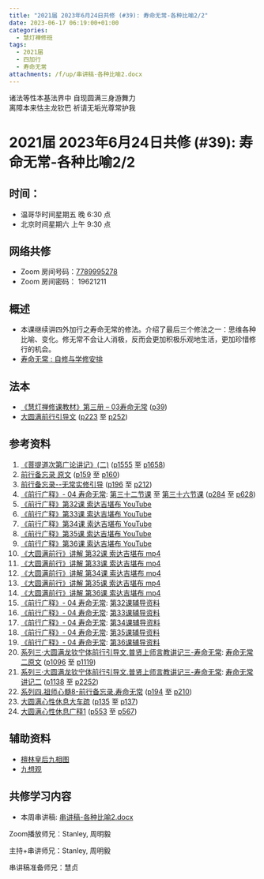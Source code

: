 ```yaml
---
title: "2021届 2023年6月24日共修 (#39): 寿命无常-各种比喻2/2"
date: 2023-06-17 06:19:00+01:00
categories:
  - 慧灯禅修班
tags:
  - 2021届
  - 四加行
  - 寿命无常
attachments: /f/up/串讲稿-各种比喻2.docx
---
```

<!--StartFragment-->

诸法等性本基法界中 自现圆满三身游舞力\
离障本来怙主龙钦巴 祈请无垢光尊常护我

# 2021届 2023年6月24日共修 (#39): 寿命无常-各种比喻2/2

<!--EndFragment-->

## 时间：

* 温哥华时间星期五 晚 6:30 点
* 北京时间星期六 上午 9:30 点

## 网络共修

* Zoom 房间号码：[7789995278](https://us02web.zoom.us/j/7789995278?pwd=VjZmbWJFY2k2K0E5RVB2cTNIQmhqUT09)
* Zoom 房间密码： 19621211

## 概述

* 本课继续讲四外加行之寿命无常的修法。介绍了最后三个修法之一：思维各种比喻、变化。修无常不会让人消极，反而会更加积极乐观地生活，更加珍惜修行的机会。
* [寿命无常 : 自修与学修安排](https://fohuifayu.com/index.php/huideng-jiangtang/chanxiuke/zen-03/8653-zen03-smwc?title=)

## 法本

* [《慧灯禅修课教材》第三册 – 03寿命无常](https://huidengchanxiu.net/books/b3/3-03) ([p39](https://huidengchanxiu.net/books/b3/3-03/#p39))
* [大圆满前行引导文](https://huidengchanxiu.net/books/dymqx) ([p223](https://huidengchanxiu.net/books/dymqx#p223) 至 [p252](https://huidengchanxiu.net/books/dymqx#p252))

## 参考资料

1. [《菩提道次第广论讲记》(二)](https://huidengchanxiu.net/refs/ptdcdgl/2) ([p1555](https://huidengchanxiu.net/refs/ptdcdgl/2/#p1555) 至 [p1658](https://huidengchanxiu.net/refs/ptdcdgl/2#p1658))
2. [前行备忘录 原文](https://huidengchanxiu.net/refs/qxbwl/) ([p159](https://huidengchanxiu.net/refs/qxbwl/#p159) 至 [p160](https://huidengchanxiu.net/refs/qxbwl/#p160))
3. [前行备忘录--无常实修引导](https://huidengchanxiu.net/refs/qxbwl/qxxl4-02wc)  ([p196](https://huidengchanxiu.net/refs/qxbwl/qxxl4-02wc#p196) 至 [p212](https://huidengchanxiu.net/refs/qxbwl/qxxl4-02wc#p212))
4. [《前行广释》- 04 寿命无常](https://huidengchanxiu.net/refs/qxgs/qxgs-04wc): [第三十二节课](https://huidengchanxiu.net/refs/qxgs/qxgs-04wc/#%E7%AC%AC%E4%B8%89%E5%8D%81%E4%BA%8C%E8%8A%82%E8%AF%BE) 至 [第三十六节课](https://huidengchanxiu.net/refs/qxgs/qxgs-04wc/#%E7%AC%AC%E4%B8%89%E5%8D%81%E5%85%AD%E8%8A%82%E8%AF%BE) ([p284](https://huidengchanxiu.net/refs/qxgs/qxgs-04wc#p284) 至 [p628](https://huidengchanxiu.net/refs/qxgs/qxgs-04wc/#p628))
5. [《前行广释》第32课 索达吉堪布 YouTube](https://www.youtube.com/watch?v=0N0tVlbxjjs&list=PLAnEIprIVklfWTKX6X1gI9eR_phiB8B4b&index=34)
6. [《前行广释》第33课 索达吉堪布 YouTube](https://www.youtube.com/watch?v=atg8VlhjTCA&list=PLHUvfASP8Aiy5nWhT5AqWKEvIsYJpDC1h&index=5)
7. [《前行广释》第34课 索达吉堪布 YouTube](https://www.youtube.com/watch?v=J54sDw7M9ls&list=PLAnEIprIVklfWTKX6X1gI9eR_phiB8B4b&index=35)
8. [《前行广释》第35课 索达吉堪布 YouTube](https://www.youtube.com/watch?v=3jPfZdjYeIg&list=PLAnEIprIVklfWTKX6X1gI9eR_phiB8B4b&index=36)
9. [《前行广释》第36课 索达吉堪布 YouTube](https://www.youtube.com/watch?v=zmA4mFkskdo&list=PLAnEIprIVklfWTKX6X1gI9eR_phiB8B4b&index=37)
10. [《大圆满前行》讲解 第32课 索达吉堪布 mp4](https://s3.ap-northeast-1.wasabisys.com/hdcx/jmy/007-%E5%A4%A7%E5%9C%86%E6%BB%A1%E5%89%8D%E8%A1%8C%E5%B9%BF%E9%87%8A/007-%E5%89%8D%E8%A1%8C%E5%B9%BF%E9%87%8A%E8%A7%86%E9%A2%91/%e3%80%8a%e5%a4%a7%e5%9c%86%e6%bb%a1%e5%89%8d%e8%a1%8c%e3%80%8b%e8%ae%b2%e8%a7%a3%e7%ac%ac32%e8%af%be.mp4)
11. [《大圆满前行》讲解 第33课 索达吉堪布 mp4](https://s3.ap-northeast-1.wasabisys.com/hdcx/jmy/007-%E5%A4%A7%E5%9C%86%E6%BB%A1%E5%89%8D%E8%A1%8C%E5%B9%BF%E9%87%8A/007-%E5%89%8D%E8%A1%8C%E5%B9%BF%E9%87%8A%E8%A7%86%E9%A2%91/%e3%80%8a%e5%a4%a7%e5%9c%86%e6%bb%a1%e5%89%8d%e8%a1%8c%e3%80%8b%e8%ae%b2%e8%a7%a3%e7%ac%ac33%e8%af%be.mp4)
12. [《大圆满前行》讲解 第34课 索达吉堪布 mp4](https://s3.ap-northeast-1.wasabisys.com/hdcx/jmy/007-%E5%A4%A7%E5%9C%86%E6%BB%A1%E5%89%8D%E8%A1%8C%E5%B9%BF%E9%87%8A/007-%E5%89%8D%E8%A1%8C%E5%B9%BF%E9%87%8A%E8%A7%86%E9%A2%91/%e3%80%8a%e5%a4%a7%e5%9c%86%e6%bb%a1%e5%89%8d%e8%a1%8c%e3%80%8b%e8%ae%b2%e8%a7%a3%e7%ac%ac34%e8%af%be.mp4)
13. [《大圆满前行》讲解 第35课 索达吉堪布 mp4](https://s3.ap-northeast-1.wasabisys.com/hdcx/jmy/007-%E5%A4%A7%E5%9C%86%E6%BB%A1%E5%89%8D%E8%A1%8C%E5%B9%BF%E9%87%8A/007-%E5%89%8D%E8%A1%8C%E5%B9%BF%E9%87%8A%E8%A7%86%E9%A2%91/%e3%80%8a%e5%a4%a7%e5%9c%86%e6%bb%a1%e5%89%8d%e8%a1%8c%e3%80%8b%e8%ae%b2%e8%a7%a3%e7%ac%ac35%e8%af%be.mp4)
14. [《大圆满前行》讲解 第36课 索达吉堪布 mp4](https://s3.ap-northeast-1.wasabisys.com/hdcx/jmy/007-%E5%A4%A7%E5%9C%86%E6%BB%A1%E5%89%8D%E8%A1%8C%E5%B9%BF%E9%87%8A/007-%E5%89%8D%E8%A1%8C%E5%B9%BF%E9%87%8A%E8%A7%86%E9%A2%91/%e3%80%8a%e5%a4%a7%e5%9c%86%e6%bb%a1%e5%89%8d%e8%a1%8c%e3%80%8b%e8%ae%b2%e8%a7%a3%e7%ac%ac36%e8%af%be.mp4)
15. [《前行广释》- 04 寿命无常](https://huidengchanxiu.net/refs/qxgs/fudao/qxgsfd-04wc): [第32课辅导资料](https://huidengchanxiu.net/refs/qxgs/fudao/qxgsfd-04wc/#%E5%89%8D%E8%A1%8C%E5%B9%BF%E9%87%8A%E7%AC%AC32%E8%AF%BE%E8%BE%85%E5%AF%BC%E8%B5%84%E6%96%99)
16. [《前行广释》- 04 寿命无常](https://huidengchanxiu.net/refs/qxgs/fudao/qxgsfd-04wc): [第33课辅导资料](https://huidengchanxiu.net/refs/qxgs/fudao/qxgsfd-04wc/#%E5%89%8D%E8%A1%8C%E5%B9%BF%E9%87%8A%E7%AC%AC33%E8%AF%BE%E8%BE%85%E5%AF%BC%E8%B5%84%E6%96%99)
17. [《前行广释》- 04 寿命无常](https://huidengchanxiu.net/refs/qxgs/fudao/qxgsfd-04wc): [第34课辅导资料](https://huidengchanxiu.net/refs/qxgs/fudao/qxgsfd-04wc/#%E5%89%8D%E8%A1%8C%E5%B9%BF%E9%87%8A%E7%AC%AC34%E8%AF%BE%E8%BE%85%E5%AF%BC%E8%B5%84%E6%96%99)
18. [《前行广释》- 04 寿命无常](https://huidengchanxiu.net/refs/qxgs/fudao/qxgsfd-04wc): [第35课辅导资料](https://huidengchanxiu.net/refs/qxgs/fudao/qxgsfd-04wc/#%E5%89%8D%E8%A1%8C%E5%B9%BF%E9%87%8A%E7%AC%AC35%E8%AF%BE%E8%BE%85%E5%AF%BC%E8%B5%84%E6%96%99)
19. [《前行广释》- 04 寿命无常](https://huidengchanxiu.net/refs/qxgs/fudao/qxgsfd-04wc): [第36课辅导资料](https://huidengchanxiu.net/refs/qxgs/fudao/qxgsfd-04wc/#%E5%89%8D%E8%A1%8C%E5%B9%BF%E9%87%8A%E7%AC%AC36%E8%AF%BE%E8%BE%85%E5%AF%BC%E8%B5%84%E6%96%99)
20. [系列三·大圆满龙钦宁体前行引导文.普贤上师言教讲记三-寿命无常](https://huidengchanxiu.net/refs/xmfw/s3-ydw3-smwc): [寿命无常二原文](https://huidengchanxiu.net/refs/xmfw/s3-ydw3-smwc/#%E5%AF%BF%E5%91%BD%E6%97%A0%E5%B8%B8%E4%BA%8C%E5%8E%9F%E6%96%87) ([p1096](https://huidengchanxiu.net/refs/xmfw/s3-ydw3-smwc/#p1096) 至 [p1119](https://huidengchanxiu.net/refs/xmfw/s3-ydw3-smwc/#p1119))
21. [系列三·大圆满龙钦宁体前行引导文.普贤上师言教讲记三-寿命无常](https://huidengchanxiu.net/refs/xmfw/s3-ydw3-smwc): [寿命无常讲记二](https://huidengchanxiu.net/refs/xmfw/s3-ydw3-smwc/#%E5%AF%BF%E5%91%BD%E6%97%A0%E5%B8%B8%E8%AE%B2%E8%AE%B0-%E4%BA%8C) ([p1138](https://huidengchanxiu.net/refs/xmfw/s3-ydw3-smwc/#p1138) 至 [p2252](https://huidengchanxiu.net/refs/xmfw/s3-ydw3-smwc/#p2252))
22. [系列四.祖师心髓8-前行备忘录.寿命无常](https://huidengchanxiu.net/refs/xmfw/s4-zsxs8-qxbwl-smwc) ([p194](https://huidengchanxiu.net/refs/xmfw/s4-zsxs8-qxbwl-smwc#p194) 至 [p210](https://huidengchanxiu.net/refs/xmfw/s4-zsxs8-qxbwl-smwc#p210))
23. [大圆满心性休息大车疏](https://huidengchanxiu.net/refs/dymxxxx/dymxxxx-dcs) ([p135](https://huidengchanxiu.net/refs/dymxxxx/dymxxxx-dcs#p135) 至 [p137](https://huidengchanxiu.net/refs/dymxxxx/dymxxxx-dcs/#p137))
24. [大圆满心性休息广释1](https://huidengchanxiu.net/refs/dymxxxx/dymxxxx-gs1) ([p553](https://huidengchanxiu.net/refs/dymxxxx/dymxxxx-gs1#p553) 至 [p567](https://huidengchanxiu.net/refs/dymxxxx/dymxxxx-gs1/#p567))

## 辅助资料

* [檀林皇后九相图](https://www.sohu.com/a/165788255_542048)
* [九想观](http://fodizi.net/qt/dazhaofashi/17939.html)

## **共修学习内容**

* 本周串讲稿: [串讲稿-各种比喻2.docx](/f/up/串讲稿-各种比喻2.docx)

Zoom播放师兄：Stanley, 周明毅 

主持+串讲师兄：Stanley, 周明毅 

串讲稿准备师兄：慧贞

<!--EndFragment-->